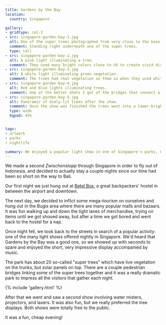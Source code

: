 ```yaml
---
title: Gardens by the Bay
location:
  country: Singapore

gallery:
- gridtype: col-3
- src: singapore-garden-bay-1.jpg
  alt: One of the super trees photographed from very close to the base.
  comment: Standing right underneath one of the super trees.
  type: tall
- src: singapore-garden-bay-2.jpg
  alt: A pink light illuminating a tree.
  comment: They used many bright colors close to UV to create vivid displays.
- src: singapore-garden-bay-3.jpg
  alt: A white light illuminating green vegetation.
  comment: The trees had real vegetation on them so when they used white lights, it looked green.
- src: singapore-garden-bay-4.jpg
  alt: Red and blue lights illuminating trees.
  comment: One of the better shots I got of the bridges that connect a few of the trees.
- src: singapore-garden-bay-5.jpg
  alt: Panoramic of dimly-lit trees after the show.
  comment: Once the show was finished the trees went into a lower-brightness mode and stayed this way until we left.
  type: wide
  bgpad: 45%


tags:
- artwork
- parks
- nightlife

summary: We enjoyed a popular light show in one of Singapore's parks, Gardens By the Bay.
---
```


We made a second <em lang="de">Zwischenstopp</em> through Singapore in order to fly out of Indonesia, and decided to actually stay a couple nights since our time had been so short on the way to Bali.

Our first night we just hung out at [Betel Box](https://www.tripadvisor.com.sg/Hotel_Review-g294265-d547088-Reviews-Betel_Box_Hostel-Singapore.html), a great backpackers' hostel in between the airport and downtown.

The next day, we decided to inflict some mega-tourism on ourselves and hung out in the Bugis area where there are many popular malls and bazaars. It was fun walking up and down the tight lanes of merchandise, trying on items until we got shooed away, but after a time we got bored and went back to the hostel for a nap.

Once night fell, we took back to the streets in search of a popular activity: one of the many light shows offered nightly in Singapore. We'd heard that Gardens by the Bay was a good one, so we showed up with seconds to spare and enjoyed the short, very impressive display accompanied by music.

The park has about 20 so-called "super trees" which have live vegetation on the trunks, but solar panels on top. There are a couple pedestrian bridges linking some of the super trees together and it was a really dramatic park to impress all the visitors that gather each night.

{% include 'gallery.html' %}

After that we went and saw a second show involving water misters, projectors, and lasers. It was also fun, but we really preferred the tree displays. Both shows were totally free to the public.

It was a fun, cheap evening!
